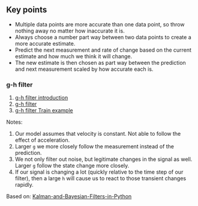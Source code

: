 ## Key points
* Multiple data points are more accurate than one data point, so throw nothing away no matter how inaccurate it is.
* Always choose a number part way between two data points to create a more accurate estimate.
* Predict the next measurement and rate of change based on the current estimate and how much we think it will change.
* The new estimate is then chosen as part way between the prediction and next measurement scaled by how accurate each is.

### g-h filter
1. [g-h filter introduction](Code/G-H%20filter%20introduction.ipynb)  
2. [g-h filter](Code/G-H%20filter.ipynb)
3. [g-h filter Train example](Code/G-H%20filter%20Train%20example.ipynb)

Notes:
1. Our model assumes that velocity is constant. Not able to follow the effect of acceleration.
2. Larger ```g``` we more closely follow the measurement instead of the prediction.
3. We not only filter out noise, but legitimate changes in the signal as well. Larger ```g``` follow the state change more closely.
4. If our signal is changing a lot (quickly relative to the time step of our filter), then a large ```h``` will cause us to react to those transient changes rapidly.

Based on: [Kalman-and-Bayesian-Filters-in-Python](https://github.com/vectormars/Kalman-and-Bayesian-Filters-in-Python)
